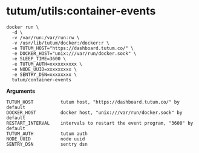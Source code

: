 tutum/utils:container-events
============================
   
    docker run \
      -d \
      -v /var/run:/var/run:rw \
      -v /usr/lib/tutum/docker:/docker:r \
      -e TUTUM_HOST="https://dashboard.tutum.co/" \
      -e DOCKER_HOST="unix:///var/run/docker.sock" \
      -e SLEEP_TIME=3600 \
      -e TUTUM_AUTH=xxxxxxxxxx \
      -e NODE_UUID=xxxxxxxxx \
      -e SENTRY_DSN=xxxxxxxx \
      tutum/container-events


**Arguments**

    TUTUM_HOST          tutum host, "https://dashboard.tutum.co/" by default
    DOCKER_HOST         docker host, "unix:///var/run/docker.sock" by default
    RESTART_INTERVAL    intervals to restart the event program, "3600" by default
    TUTUM_AUTH          tutum auth
    NODE_UUID           node uuid
    SENTRY_DSN          sentry dsn